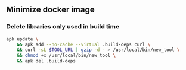 
## Minimize docker image
### Delete libraries only used in build time
```bash
apk update \
	&& apk add --no-cache --virtual .build-deps curl \
	&& curl -sL $TOOL_URL | gzip -d - > /usr/local/bin/new_tool \
	&& chmod +x /usr/local/bin/new_tool \
	&& apk del .build-deps
```